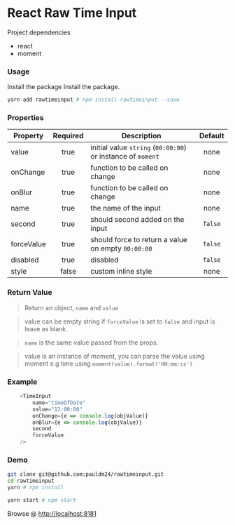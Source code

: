 # React Raw Time Input

Project dependencies

* react
* moment

### Usage
Install the package
Install the package.
```bash
yarn add rawtimeinput # npm install rawtimeinput --save
```

### Properties

| Property   | Required | Description                                                 | Default |
| ---------- | :------: | ----------------------------------------------------------- | :-----: |
| value      | true     | initial value `string` (`00:00:00`) or instance of `moment` | none    |
| onChange   | true     | function to be called on change                             | none    |
| onBlur     | true     | function to be called on change                             | none    |
| name       | true     | the name of the input                                       | none    |
| second     | true     | should second added on the input                            | `false` |
| forceValue | true     | should force to return a value on empty `00:00:00`          | `false` |
| disabled   | true     | disabled                                                    | `false` |
| style      | false    | custom inline style                                         | none    |

### Return Value

> Return an object, `name` and `value`

> value can be empty string if `forceValue` is set to `false` and input is leave as blank.

> `name` is the same value passed from the props.

> value is an instance of moment, you can parse the value using moment e.g time using `moment(value).format('HH:mm:ss')`


### Example
```javascript
    <TimeInput
        name="timeOfDate"
        value="12:00:00"
        onChange={e => console.log(objValue)}
        onBlur={e => console.log(objValue)}
        second
        forceValue
    />
```

### Demo

```bash
git clone git@github.com:pauldm24/rawtimeinput.git
cd rawtimeinput
yarn # npm install

yarn start # npm start
```

Browse @ [http://localhost:8181](http://localhost:8181 "Open")
